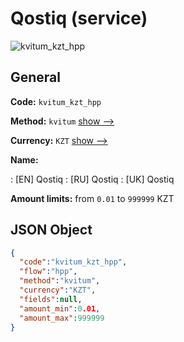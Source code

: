 
# Qostiq (service) 
![kvitum_kzt_hpp](https://static.openfintech.io/payment_methods/kvitum_kzt_hpp/logo.svg?w=400&c=v0.59.26#w200)  

## General 
 
**Code:** `kvitum_kzt_hpp` 
 
**Method:** `kvitum` 
 [show -->](/payment-methods/kvitum/) 
 
**Currency:** `KZT` [show -->](/currencies/KZT/) 
 
**Name:** 
 
:	[EN] Qostiq 
:	[RU] Qostiq 
:	[UK] Qostiq 
 
**Amount limits:** from `0.01` to `999999` KZT 

## JSON Object 

```json
{
  "code":"kvitum_kzt_hpp",
  "flow":"hpp",
  "method":"kvitum",
  "currency":"KZT",
  "fields":null,
  "amount_min":0.01,
  "amount_max":999999
}
```  
